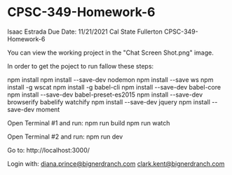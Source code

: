 # CPSC-349-Homework-6

Isaac Estrada
Due Date: 11/21/2021
Cal State Fullerton CPSC-349-Homework-6

You can view the working project in the "Chat Screen Shot.png" image.


In order to get the poject to run fallow these steps:

npm install
npm install --save-dev nodemon
npm install --save ws
npm install -g wscat
npm install -g babel-cli
npm install --save-dev babel-core
npm install --save-dev babel-preset-es2015
npm install --save-dev browserify babelify watchify
npm install --save-dev jquery
npm install --save-dev moment

Open Terminal #1 and run:
npm run build
npm run watch

Open Terminal #2 and run:
npm run dev

Go to:
http://localhost:3000/

Login with:
diana.prince@bignerdranch.com
clark.kent@bignerdranch.com